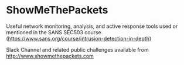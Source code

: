 # ShowMeThePackets
Useful network monitoring, analysis, and active response tools used or mentioned in the SANS SEC503 course (https://www.sans.org/course/intrusion-detection-in-depth)

Slack Channel and related public challenges available from http://www.showmethepackets.com